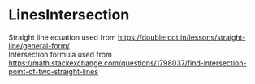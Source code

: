 # LinesIntersection

Straight line equation used from https://doubleroot.in/lessons/straight-line/general-form/ <br />
Intersection formula used from https://math.stackexchange.com/questions/1798037/find-intersection-point-of-two-straight-lines <br />
